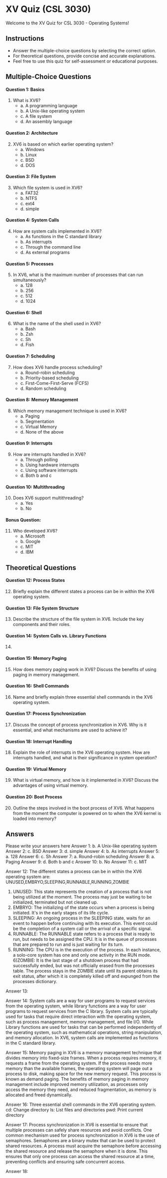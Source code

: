 # XV Quiz (CSL 3030)

Welcome to the XV Quiz for CSL 3030 - Operating Systems!



## Instructions
- Answer the multiple-choice questions by selecting the correct option.
- For theoretical questions, provide concise and accurate explanations.
- Feel free to use this quiz for self-assessment or educational purposes.

## Multiple-Choice Questions

#### Question 1: Basics
1. What is XV6?
   - a. A programming language
   - b. A Unix-like operating system
   - c. A file system
   - d. An assembly language

#### Question 2: Architecture
2. XV6 is based on which earlier operating system?
   - a. Windows
   - b. Linux
   - c. BSD
   - d. DOS

#### Question 3: File System
3. Which file system is used in XV6?
   - a. FAT32
   - b. NTFS
   - c. ext4
   - d. simple

#### Question 4: System Calls
4. How are system calls implemented in XV6?
   - a. As functions in the C standard library
   - b. As interrupts
   - c. Through the command line
   - d. As external programs

#### Question 5: Processes
5. In XV6, what is the maximum number of processes that can run simultaneously?
   - a. 128
   - b. 256
   - c. 512
   - d. 1024

#### Question 6: Shell
6. What is the name of the shell used in XV6?
   - a. Bash
   - b. Zsh
   - c. Sh
   - d. Fish

#### Question 7: Scheduling
7. How does XV6 handle process scheduling?
   - a. Round-robin scheduling
   - b. Priority-based scheduling
   - c. First-Come-First-Serve (FCFS)
   - d. Random scheduling

#### Question 8: Memory Management
8. Which memory management technique is used in XV6?
   - a. Paging
   - b. Segmentation
   - c. Virtual Memory
   - d. None of the above

#### Question 9: Interrupts
9. How are interrupts handled in XV6?
   - a. Through polling
   - b. Using hardware interrupts
   - c. Using software interrupts
   - d. Both b and c

#### Question 10: Multithreading
10. Does XV6 support multithreading?
    - a. Yes
    - b. No

#### Bonus Question:
11. Who developed XV6?
    - a. Microsoft
    - b. Google
    - c. MIT
    - d. IBM

## Theoretical Questions

#### Question 12: Process States
12. Briefly explain the different states a process can be in within the XV6 operating system.

#### Question 13: File System Structure
13. Describe the structure of the file system in XV6. Include the key components and their roles.

#### Question 14: System Calls vs. Library Functions
14. 


#### Question 15: Memory Paging
15. How does memory paging work in XV6? Discuss the benefits of using paging in memory management.

#### Question 16: Shell Commands
16. Name and briefly explain three essential shell commands in the XV6 operating system.

#### Question 17: Process Synchronization
17. Discuss the concept of process synchronization in XV6. Why is it essential, and what mechanisms are used to achieve it?

#### Question 18: Interrupt Handling
18. Explain the role of interrupts in the XV6 operating system. How are interrupts handled, and what is their significance in system operation?

#### Question 19: Virtual Memory
19. What is virtual memory, and how is it implemented in XV6? Discuss the advantages of using virtual memory.

#### Question 20: Boot Process
20. Outline the steps involved in the boot process of XV6. What happens from the moment the computer is powered on to when the XV6 kernel is loaded into memory?

## Answers
Please write your answers here
Answer 1: b. A Unix-like operating system
Answer 2: c. BSD
Answer 3: d. simple
Answer 4: b. As interrupts
Answer 5: a. 128
Answer 6: c. Sh
Answer 7: a. Round-robin scheduling
Answer 8: a. Paging
Answer 9: d. Both b and c
Answer 10: b. No
Answer 11: c. MIT

Answer 12: The different states a process can be in within the XV6 operating system are: UNUSED,EMBRYO,SLEEPING,RUNNABLE,RUNNING,ZOMBIE
1) UNUSED: This state represents the creation of a process that is not being utilized at the moment. The process may just be waiting to be initialized, terminated but not cleaned up.
2) EMBRYO: The initializing of the state occurs when a process is being initiated. It's in the early stages of its life cycle.
3) SLEEPING: An ongoing process in the SLEEPING state, waits for an event to happen before continuing with its execution. This event could be the completion of a system call or the arrival of a specific signal.
4) RUNNABLE: The RUNNABLE state refers to a process that is ready to run, but needs to be assigned the CPU. It is in the queue of processes that are prepared to run and is just waiting for its turn.
5) RUNNING: The CPU is in the execution of the process. In each instance, a solo-core system has one and only one activity in the RUN mode.
6)ZOMBIE: It is the last stage of a shutdown process that had successfully ended, but was not officially erased from the processes table. The process stays in the ZOMBIE state until its parent obtains its exit status, after which it is completely killed off and expunged from the processes dictionary.

Answer 13: 

Answer 14: System calls are a way for user programs to request services from the operating system, while library functions are a way for user programs to request services from the C library. System calls are typically used for tasks that require direct interaction with the operating system, such as process management, memory management, and file I/O. 
While Library functions are used for tasks that can be performed independently of the operating system, such as mathematical operations, string manipulation, and memory allocation. In XV6, system calls are implemented as functions in the C standard library.

Answer 15: Memory paging in XV6 is a memory management technique that divides memory into fixed-size frames. When a process requires memory, it requests a frame from the operating system. If the process needs more memory than the available frames, the operating system will page out a process to disk, making space for the new memory request. This process is known as demand paging. 
The benefits of memory paging in memory management include improved memory utilization, as processes only access the memory they need, and reduced fragmentation, as memory is allocated and freed dynamically.

Answer 16: Three essential shell commands in the XV6 operating system.
    cd: Change directory
    ls: List files and directories
    pwd: Print current directory

Answer 17: Process synchronization in XV6 is essential to ensure that multiple processes can safely share resources and avoid conflicts. One common mechanism used for process synchronization in XV6 is the use of semaphores. Semaphores are a binary mutex that can be used to protect shared resources. A process must acquire the semaphore before accessing the shared resource and release the semaphore when it is done. This ensures that only one process can access the shared resource at a time, preventing conflicts and ensuring safe concurrent access.

Answer 18: 

